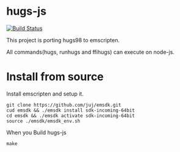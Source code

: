 hugs-js
========

[![Build Status](https://travis-ci.org/junjihashimoto/hugs-js.svg?branch=master)](https://travis-ci.org/junjihashimoto/hugs-js)

This project is porting hugs98 to emscripten.

All commands(hugs, runhugs and ffihugs) can execute on node-js.


# Install from source

Install emscripten and setup it.

```
git clone https://github.com/juj/emsdk.git
cud emsdk && ./emsdk install sdk-incoming-64bit
cd emsdk && ./emsdk activate sdk-incoming-64bit
source ./emsdk/emsdk_env.sh
```

When you Build hugs-js

```
make
```


